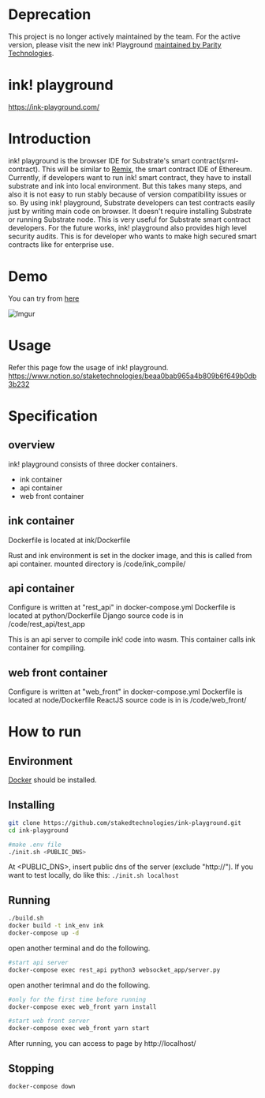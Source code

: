 # Deprecation

This project is no longer actively maintained by the team.
For the active version, please visit the new ink! Playground [maintained by Parity Technologies](https://github.com/paritytech/ink-playground).

# ink! playground

https://ink-playground.com/

# Introduction
ink! playground is the browser IDE for Substrate's smart contract(srml-contract). This will be similar to [Remix](https://github.com/ethereum/remix), the smart contract IDE of Ethereum.
Currently, if developers want to run ink! smart contract, they have to install substrate and ink into local environment. But this takes many steps, and also it is not easy to run stably because of version compatibility issues or so.
By using ink! playground, Substrate developers can test contracts easily just by writing main code on browser.
It doesn't require installing Substrate or running Substrate node. This is very useful for Substrate smart contract developers.
For the future works, ink! playground also provides high level security audits. This is for developer who wants to make high secured smart contracts like for enterprise use.

# Demo
You can try from [here](https://ink-playground.com/)

![Imgur](https://i.imgur.com/1RDpCOz.png)

# Usage
Refer this page fow the usage of ink! playground.
https://www.notion.so/staketechnologies/beaa0bab965a4b809b6f649b0db3b232

# Specification
## overview
ink! playground consists of three docker containers.
- ink container
- api container
- web front container

## ink container
Dockerfile is located at ink/Dockerfile

Rust and ink environment is set in the docker image, and this is called from api container.
mounted directory is /code/ink_compile/

## api container
Configure is written at "rest_api" in docker-compose.yml
Dockerfile is located at python/Dockerfile
Django source code is in /code/rest_api/test_app

This is an api server to compile ink! code into wasm. This container calls ink container for compiling.

## web front container
Configure is written at "web_front" in docker-compose.yml
Dockerfile is located at node/Dockerfile
ReactJS source code is in is /code/web_front/


# How to run

## Environment
[Docker](https://www.docker.com/) should be installed.

## Installing

```bash
git clone https://github.com/stakedtechnologies/ink-playground.git
cd ink-playground

#make .env file
./init.sh <PUBLIC_DNS>
```
At <PUBLIC_DNS>, insert public dns of the server (exclude "http://").
If you want to test locally, do like this: `./init.sh localhost`

## Running
```bash
./build.sh
docker build -t ink_env ink
docker-compose up -d
```

open another terminal and do the following.
```bash
#start api server
docker-compose exec rest_api python3 websocket_app/server.py
```

open another terimnal and do the following.
```bash
#only for the first time before running
docker-compose exec web_front yarn install

#start web front server
docker-compose exec web_front yarn start
```
After running, you can access to page by http://localhost/

## Stopping
```bash
docker-compose down
```
